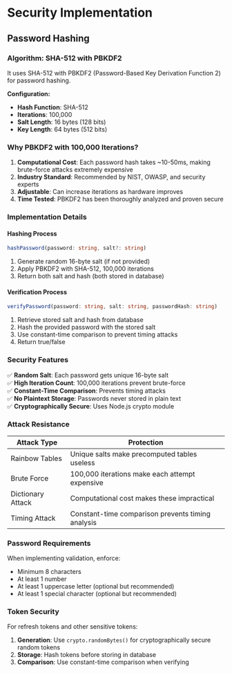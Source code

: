 # Security Implementation

## Password Hashing

### Algorithm: SHA-512 with PBKDF2

It uses SHA-512 with PBKDF2 (Password-Based Key Derivation Function 2) for password hashing.

**Configuration:**

- **Hash Function**: SHA-512
- **Iterations**: 100,000
- **Salt Length**: 16 bytes (128 bits)
- **Key Length**: 64 bytes (512 bits)

### Why PBKDF2 with 100,000 Iterations?

1. **Computational Cost**: Each password hash takes ~10-50ms, making brute-force attacks extremely expensive
2. **Industry Standard**: Recommended by NIST, OWASP, and security experts
3. **Adjustable**: Can increase iterations as hardware improves
4. **Time Tested**: PBKDF2 has been thoroughly analyzed and proven secure

### Implementation Details

#### Hashing Process

```typescript
hashPassword(password: string, salt?: string)
```

1. Generate random 16-byte salt (if not provided)
2. Apply PBKDF2 with SHA-512, 100,000 iterations
3. Return both salt and hash (both stored in database)

#### Verification Process

```typescript
verifyPassword(password: string, salt: string, passwordHash: string)
```

1. Retrieve stored salt and hash from database
2. Hash the provided password with the stored salt
3. Use constant-time comparison to prevent timing attacks
4. Return true/false

### Security Features

✅ **Random Salt**: Each password gets unique 16-byte salt  
✅ **High Iteration Count**: 100,000 iterations prevent brute-force  
✅ **Constant-Time Comparison**: Prevents timing attacks  
✅ **No Plaintext Storage**: Passwords never stored in plain text  
✅ **Cryptographically Secure**: Uses Node.js crypto module

### Attack Resistance

| Attack Type       | Protection                                        |
| ----------------- | ------------------------------------------------- |
| Rainbow Tables    | Unique salts make precomputed tables useless      |
| Brute Force       | 100,000 iterations make each attempt expensive    |
| Dictionary Attack | Computational cost makes these impractical        |
| Timing Attack     | Constant-time comparison prevents timing analysis |

### Password Requirements

When implementing validation, enforce:

- Minimum 8 characters
- At least 1 number
- At least 1 uppercase letter (optional but recommended)
- At least 1 special character (optional but recommended)

### Token Security

For refresh tokens and other sensitive tokens:

1. **Generation**: Use `crypto.randomBytes()` for cryptographically secure random tokens
2. **Storage**: Hash tokens before storing in database
3. **Comparison**: Use constant-time comparison when verifying
